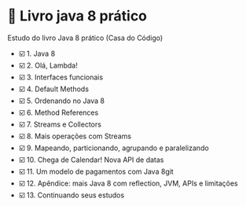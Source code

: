 # :blue_book: Livro java 8 prático
Estudo do livro Java 8 prático (Casa do Código)

- :ballot_box_with_check: 1. Java 8
- :ballot_box_with_check: 2. Olá, Lambda!
- :ballot_box_with_check: 3. Interfaces funcionais
- :ballot_box_with_check: 4. Default Methods
- :ballot_box_with_check: 5. Ordenando no Java 8
- :ballot_box_with_check: 6. Method References
- :ballot_box_with_check: 7. Streams e Collectors
- :ballot_box_with_check: 8. Mais operações com Streams
- :ballot_box_with_check: 9. Mapeando, particionando, agrupando e paralelizando
- :ballot_box_with_check: 10. Chega de Calendar! Nova API de datas
- :ballot_box_with_check: 11. Um modelo de pagamentos com Java 8git 
- :ballot_box_with_check: 12. Apêndice: mais Java 8 com reflection, JVM, APIs e limitações
- :ballot_box_with_check: 13. Continuando seus estudos